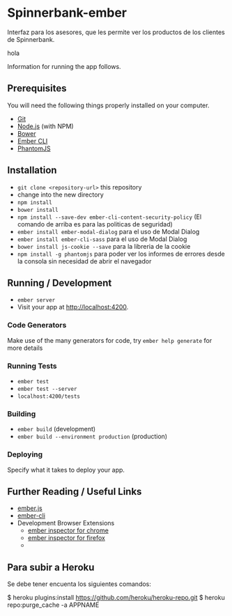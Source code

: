 # Spinnerbank-ember

Interfaz para los asesores, que les permite ver los productos de los clientes de Spinnerbank.

hola



Information for running the app follows.

## Prerequisites

You will need the following things properly installed on your computer.

* [Git](http://git-scm.com/)
* [Node.js](http://nodejs.org/) (with NPM)
* [Bower](http://bower.io/)
* [Ember CLI](http://www.ember-cli.com/)
* [PhantomJS](http://phantomjs.org/)

## Installation

* `git clone <repository-url>` this repository
* change into the new directory
* `npm install`
* `bower install`
* `npm install --save-dev ember-cli-content-security-policy` (El comando de arriba es para las politicas de seguridad)
* `ember install ember-modal-dialog` para el uso de Modal Dialog
* `ember install ember-cli-sass` para el uso de Modal Dialog
* `bower install js-cookie --save` para la libreria de la cookie
* `npm install -g phantomjs` para poder ver los informes de errores desde la consola sin necesidad de abrir el navegador
## Running / Development

* `ember server`
* Visit your app at [http://localhost:4200](http://localhost:4200).

### Code Generators

Make use of the many generators for code, try `ember help generate` for more details

### Running Tests

* `ember test`
* `ember test --server`
* `localhost:4200/tests`

### Building

* `ember build` (development)
* `ember build --environment production` (production)

### Deploying

Specify what it takes to deploy your app.

## Further Reading / Useful Links

* [ember.js](http://emberjs.com/)
* [ember-cli](http://www.ember-cli.com/)
* Development Browser Extensions
  * [ember inspector for chrome](https://chrome.google.com/webstore/detail/ember-inspector/bmdblncegkenkacieihfhpjfppoconhi)
  * [ember inspector for firefox](https://addons.mozilla.org/en-US/firefox/addon/ember-inspector/)
  * 
  
## Para subir a Heroku

Se debe tener encuenta los siguientes comandos:

$ heroku plugins:install https://github.com/heroku/heroku-repo.git
$ heroku repo:purge_cache -a APPNAME
